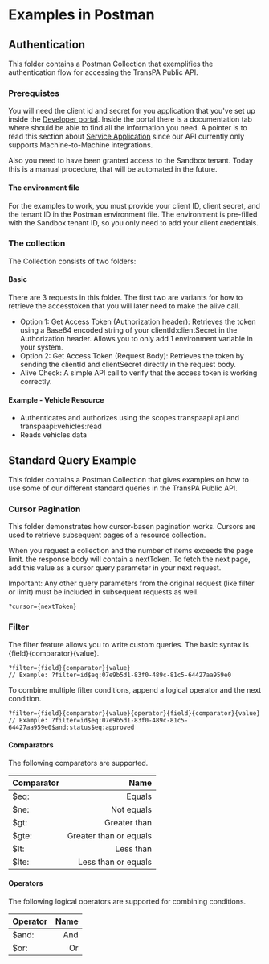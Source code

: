 # Examples in Postman

## Authentication
This folder contains a Postman Collection that exemplifies the authentication flow for accessing the TransPA Public API.

### Prerequistes
You will need the client id and secret for you application that you've set up inside the [Developer portal](https://oauth.developers.visma.com/). Inside the portal there is a documentation tab where should be able to find all the information you need. A pointer is to read this section about [Service Application](https://oauth.developers.visma.com/service-registry/documentation/authentication#serviceApp) since our API currently only supports Machine-to-Machine integrations.

Also you need to have been granted access to the Sandbox tenant.
Today this is a manual procedure, that will be automated in the future.

#### The environment file
For the examples to work, you must provide your client ID, client secret, and the tenant ID in the Postman environment file. The environment is pre-filled with the Sandbox tenant ID, so you only need to add your client credentials.

### The collection
The Collection consists of two folders: 

#### Basic
There are 3 requests in this folder. The first two are variants for how to retrieve the accesstoken that you will later need to make the alive call.
- Option 1: Get Access Token (Authorization header): Retrieves the token using a Base64 encoded string of your clientId:clientSecret in the Authorization header. Allows you to only add 1 environment variable in your system.
- Option 2: Get Access Token (Request Body): Retrieves the token by sending the clientId and clientSecret directly in the request body.
- Alive Check: A simple API call to verify that the access token is working correctly.

#### Example - Vehicle Resource
- Authenticates and authorizes using the scopes transpaapi:api and transpaapi:vehicles:read
- Reads vehicles data

## Standard Query Example
This folder contains a Postman Collection that gives examples on how to use some of our different standard queries in the TransPA Public API.

### Cursor Pagination
This folder demonstrates how cursor-basen pagination works. Cursors are used to retrieve subsequent pages of a resource collection. 

When you request a collection and the number of items exceeds the page limit. the response body will contain a nextToken. To fetch the next page, add this value as a cursor query parameter in your next request.

Important: Any other query parameters from the original request (like filter or limit) must be included in subsequent requests as well.
```
?cursor={nextToken}
```

### Filter
The filter feature allows you to write custom queries. The basic syntax is {field}{comparator}{value}.
```
?filter={field}{comparator}{value}
// Example: ?filter=id$eq:07e9b5d1-83f0-489c-81c5-64427aa959e0
```

To combine multiple filter conditions, append a logical operator and the next condition.

```
?filter={field}{comparator}{value}{operator}{field}{comparator}{value}
// Example: ?filter=id$eq:07e9b5d1-83f0-489c-81c5-64427aa959e0$and:status$eq:approved
```

#### Comparators
The following comparators are supported.

| Comparator | Name                   |
| :-------   | -------:               |
| $eq:       | Equals                 |
| $ne:       | Not equals             |
| $gt:       | Greater than           |
| $gte:      | Greater than or equals |
| $lt:       | Less than              |
| $lte:      | Less than or equals    |

#### Operators
The following logical operators are supported for combining conditions.

| Operator | Name     |
| :------- | -------: |
| $and:    | And      |
| $or:     | Or       |
